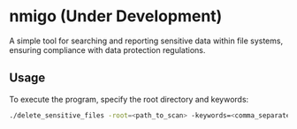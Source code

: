 # nmigo (Under Development)
A simple tool for searching and reporting sensitive data within file systems, ensuring compliance with data protection regulations.

## Usage

To execute the program, specify the root directory and keywords:

```bash
./delete_sensitive_files -root=<path_to_scan> -keywords=<comma_separated_keywords>